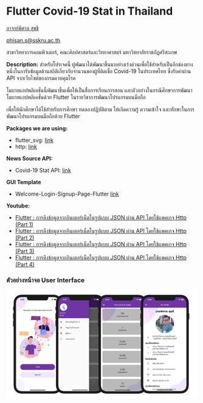 # Flutter Covid-19 Stat in Thailand

[อาจาย์พิศาล สุขขี](https://www.facebook.com/numvarn)

phisan.s@sskru.ac.th

สาขาวิทยาการคอมพิวเตอร์, คณะศิลปศาสตร์และวิทยาศาสตร์ มหาวิทยาลัยราชภัฏศรีสะเกษ

**Description:**
สำหรับโปรเจคนี้ ผู้พัฒนาได้พัฒนาขึ้นมาอย่างเร่งด่วนเพื่อใช้สำหรับเป็นอีกช่องทางหนึ่งในการับข้อมูลด้านสถิติเกี่ยวกับจำนวนของผู้ที่ติดเชื่อ Covid-19 ในประเทศไทย ซึ่งรับค่าผ่าน API จากเว็บไซต์ของกรมควบคุมโรค

โมบายแอปพลิเคชั่นนี้พัฒนาขึ้นเพื่อใช้เป็นสื่อการเรียนการสอน และตัวอย่างในกรณีศึกษาการพัฒนาโมบายแอปพลิเคชั่นด้วย Flutter ในรายวิชาการพัฒนาโปรแกรมบนมือถือ

เพื่อให้นักศึกษาได้ใช้สำหรับการศึกษา ทดลองปฏิบัติตาม ให้เกิดความรู้ ความเข้าใจ และทักษะในการพัฒนาโปรแกรมบนมือถือด้วย Flutter

**Packages we are using:**

- flutter_svg: [link](https://pub.dev/packages/flutter_svg)
- http: [link](https://pub.dev/packages/http)

**News Source API:**
- Covid-19 Stat API: [link](https://covid19.th-stat.com/th/api)

**GUI Template**

- Welcome-Login-Signup-Page-Flutter [link](https://github.com/abuanwar072/Welcome-Login-Signup-Page-Flutter)

**Youtube:**

- [Flutter : การดึงข้อมูลจากอินเตอร์เน็ตในรูปแบบ JSON ผ่าน API โดยใช้แพคเกจ Http (Part 1)](https://www.youtube.com/watch?v=fNyCli3k1n0)
- [Flutter : การดึงข้อมูลจากอินเตอร์เน็ตในรูปแบบ JSON ผ่าน API โดยใช้แพคเกจ Http (Part 2)](https://www.youtube.com/watch?v=7HtHhjreON8)
- [Flutter : การดึงข้อมูลจากอินเตอร์เน็ตในรูปแบบ JSON ผ่าน API โดยใช้แพคเกจ Http (Part 3)](https://www.youtube.com/watch?v=XSPFqnjBrXI)
- [Flutter : การดึงข้อมูลจากอินเตอร์เน็ตในรูปแบบ JSON ผ่าน API โดยใช้แพคเกจ Http (Part 4)](https://www.youtube.com/watch?v=kfHA91waDbM)


### ตัวอย่างหน้าจอ User Interface
![App_ui](./covid-UI.png)